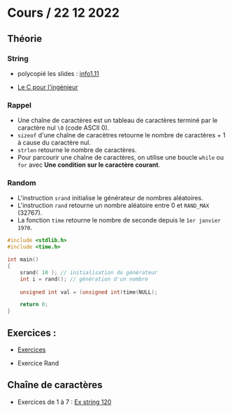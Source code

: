 # Cours / 22 12 2022

## Théorie 
### String
- polycopié les slides : [info1.11](https://cyberlearn.hes-so.ch/pluginfile.php/4177705/mod_resource/content/0/INFO1.11%20-%20Les%20cha%C3%AEnes%20de%20caract%C3%A8res.pdf)

- [Le C pour l'ingénieur](https://heig-tin-info.github.io/handout/content/datatype.html#chaine-de-caracteres)

### Rappel
- Une chaîne de caractères est un tableau de caractères terminé par le caractère nul `\0` (code ASCII 0).
- `sizeof` d'une chaîne de caracètres retourne le nombre de caractères + 1 à cause du caractère nul.
- `strlen` retourne le nombre de caractères.
- Pour parcourir une chaîne de caractères, on utilise une boucle `while` ou `for` avec **Une condition sur le caractère courant**.

### Random
- L'instruction `srand` initialise le générateur de nombres aléatoires.
- L'instruction `rand` retourne un nombre aléatoire entre 0 et `RAND_MAX` (32767).
- La fonction `time` retourne le nombre de seconde depuis le `1er janvier 1970`.
 
```c
#include <stdlib.h>
#include <time.h>

int main()
{
    srand( 10 ); // initialisation du générateur
    int i = rand(); // génération d'un nombre
    
    unsigned int val = (unsigned int)time(NULL);

    return 0;
}
```

## Exercices :
- [Exercices](https://github.com/tony-maulaz/info1-exercices)

- Exercice Rand

## Chaîne de caractères
- Exercices de 1 à 7 : [Ex string 120](https://github.com/tony-maulaz/info1-exercices/blob/main/ex120-string.md)
